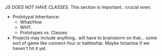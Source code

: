 _JS DOES NOT HAVE CLASSES_.  This section is important.. crucial even.
- Prototypal Inheritance:
  - What/How
  - WHY.
  - Prototypes vs. Classes
- Projects may include anything.. will have to brainstorm on that... some sort of game like connect-four or battleship.  Maybe tictactoe if we haven't hit it yet.
